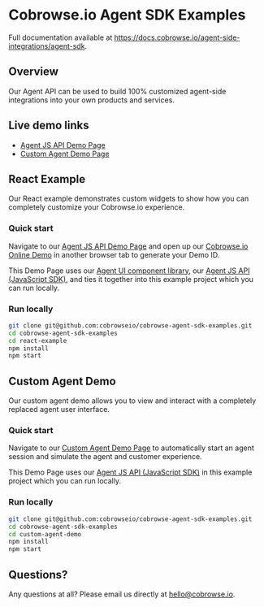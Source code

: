# Cobrowse.io Agent SDK Examples

Full documentation available at https://docs.cobrowse.io/agent-side-integrations/agent-sdk. 

## Overview

Our Agent API can be used to build 100% customized agent-side integrations into your own products and services.

## Live demo links

- [Agent JS API Demo Page](https://cobrowseio.github.io/cobrowse-agent-sdk-examples/react-example/)
- [Custom Agent Demo Page](https://cobrowseio.github.io/cobrowse-agent-sdk-examples/custom-agent-demo/)

## React Example

Our React example demonstrates custom widgets to show how you can completely customize your Cobrowse.io experience.

### Quick start

Navigate to our [Agent JS API Demo Page](https://aaronhuggins.github.io/cobrowse-agent-sdk-examples/react-example/) and open up our [Cobrowse.io Online Demo](https://cobrowse.io/demo) in another browser tab to generate your Demo ID. 

This Demo Page uses our [Agent UI component library](https://github.com/cobrowseio/cobrowse-agent-ui), our [Agent JS API (JavaScript SDK)](https://www.npmjs.com/package/cobrowse-agent-sdk), and ties it together into this example project which you can run locally. 

### Run locally
```sh
git clone git@github.com:cobrowseio/cobrowse-agent-sdk-examples.git
cd cobrowse-agent-sdk-examples
cd react-example
npm install
npm start
```

## Custom Agent Demo

Our custom agent demo allows you to view and interact with a completely replaced agent user interface.

### Quick start

Navigate to our [Custom Agent Demo Page](https://aaronhuggins.github.io/cobrowse-agent-sdk-examples/custom-agent-demo/) to automatically start an agent session and simulate the agent and customer experience.

This Demo Page uses our [Agent JS API (JavaScript SDK)](https://www.npmjs.com/package/cobrowse-agent-sdk) in this example project which you can run locally. 

### Run locally
```sh
git clone git@github.com:cobrowseio/cobrowse-agent-sdk-examples.git
cd cobrowse-agent-sdk-examples
cd custom-agent-demo
npm install
npm start
```

## Questions?
Any questions at all? Please email us directly at [hello@cobrowse.io](mailto:hello@cobrowse.io).
